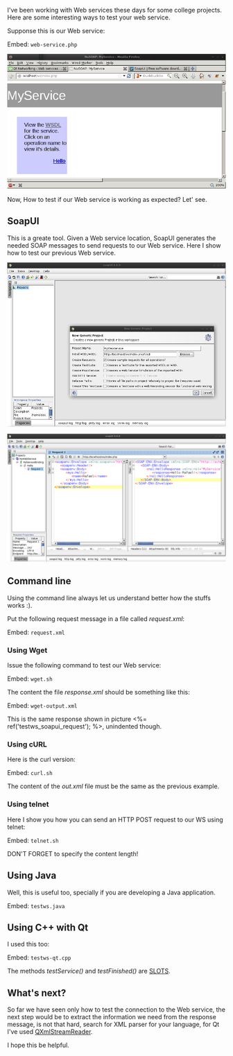 <p>I've been working with Web services these days for some college projects. Here are some interesting ways to test your web service.</p>

<p>Supponse this is our Web service:</p>

Embed: `web-service.php`

![Our web service](testws_myservice.png)

<p>Now, How to test if our Web service is working as expected? Let' see.</p>

## SoapUI

<p>This is a greate tool. Given a Web service location, SoapUI generates the needed SOAP messages to send requests to our Web service. Here I show how to test our previous Web service.</p>

![SoapUI new project](testws_soapui_new.png)


![Calling our Web service using SoapUI](testws_soapui_request.png)

## Command line

<p>Using the command line always let us understand better how the stuffs works :). </p>

<p>Put the following request message in a file called <em>request.xml</em>:</p>

Embed: `request.xml`

### Using Wget

<p>Issue the following command to test our Web service:</p>

Embed: `wget.sh`

<p>The content the file <em>response.xml</em> should be something like this:</p>

Embed: `wget-output.xml`

<p>This is the same response shown in picture <%= ref('testws_soapui_request'); %>, unindented though.</p>

### Using cURL

<p>Here is the curl version:</p>

Embed: `curl.sh`

<p>The content of the <em>out.xml</em> file must be the same as the previous example.</p>

### Using telnet

<p>Here I show you how you can send an HTTP POST request to our WS using telnet:</p>

Embed: `telnet.sh`

<p>DON'T FORGET to specify the content length!</p>

## Using Java

<p>Well, this is useful too, specially if you are developing a Java application.</p>

Embed: `testws.java`

## Using C++ with Qt

<p>I used this too:</p>

Embed: `testws-qt.cpp`

<p>The methods <em>testService()</em> and <em>testFinished()</em> are <a href="http://qt-project.org/doc/qt-5.0/qtcore/signalsandslots.html">SLOTS</a>.</p>

## What's next?

<p>So far we have seen only how to test the connection to the Web service, the next step would be to extract the information we need from the response message, is not that hard, search for XML parser for your language, for Qt I've used <a href="http://doc.qt.io/qt-5/qxmlstreamreader.html" target="_blank">QXmlStreamReader</a>.</p>

<p>I hope this be helpful.</p>
